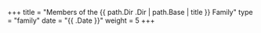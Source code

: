 +++
title = "Members of the {{ path.Dir .Dir | path.Base | title }} Family"
type = "family"
date = "{{ .Date }}"
weight = 5
+++

